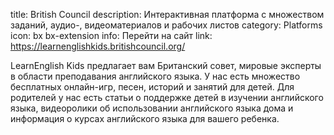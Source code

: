 title: British Council
description: Интерактивная платформа с множеством заданий, аудио-, видеоматериалов и рабочих листов
category: Platforms
icon: bx bx-extension
info: Перейти на сайт
link: https://learnenglishkids.britishcouncil.org/

LearnEnglish Kids предлагает вам Британский совет, мировые эксперты в области преподавания английского языка. У нас есть множество бесплатных онлайн-игр, песен, историй и занятий для детей. Для родителей у нас есть статьи о поддержке детей в изучении английского языка, видеоролики об использовании английского языка дома и информация о курсах английского языка для вашего ребенка.